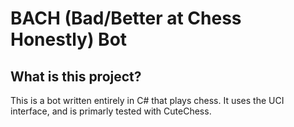 # BACH (Bad/Better at Chess Honestly) Bot

##  What is this project?
This is a bot written entirely in C# that plays chess. It uses the UCI interface, and is primarly tested with CuteChess. 
